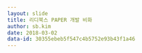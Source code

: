 ```yaml
---
layout: slide
title: 리디북스 PAPER 개발 비화
author: sb.kim
date: 2018-03-02
data-id: 30355ebeb5f547c4b5752e93b43f1a46
---
```

